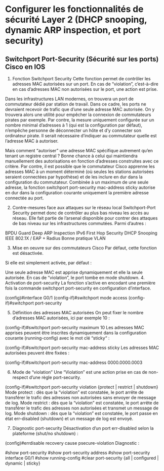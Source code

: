 # Configurer les fonctionnalités de sécurité Layer 2 (DHCP snooping, dynamic ARP inspection, et port security)

## Switchport Port-Security (Sécurité sur les ports) Cisco en IOS

1. Fonction Switchport Security
Cette fonction permet de contrôler les adresses MAC autorisées sur un port. En cas de “violation”, c’est-à-dire en cas d’adresses MAC non autorisées sur le port, une action est prise.

Dans les infrastructures LAN modernes, on trouvera un port de commutateur dédié par station de travail. Dans ce cadre, les ports ne devraient recevoir de trafic que d’une seule adresse MAC autorisée. On y trouvera alors une utilité pour empêcher la connexion de commutateurs pirates par exemple. Par contre, la mesure uniquement configurée sur un nombre minimal d’adresses à 1 (qui est la configuration par défaut), n’empêche personne de déconnecter un hôte et d’y connecter son ordinateur pirate. Il serait nécessaire d’indiquer au commutateur quelle est l’adresse MAC à autoriser.

Mais comment “autoriser” une adresse MAC spécifique autrement qu’en tenant un registre central ? Bonne chance à celui qui maintiendra manuellement des autorisations en fonction d’adresses construites avec ce critère. Par contre, il est possible que le commutateur Cisco apprenne les adresses MAC à un moment déterminé (où seules les stations autorisées seraient connectées par hypothèse) et de les inclure en dur dans la configuration du commutateur. Combinée à un maximum de une seule adresse, la fonction switchport port-security mac-address sticky autorise en dur dans la configuration courante uniquement la première adresse connectée au port.

2. Contre-mesures face aux attaques sur le réseau local
Switchport-Port Security permet donc de contrôler au plus bas niveau les accès au réseau. Elle fait partie de l’arsenal disponible pour contrer des attaques de bas niveau sur les infrastructures commutées. Parmi d’autres :

BPDU Guard
Deep ARP Inspection
IPv6 First Hop Security
DHCP Snooping
IEEE 802.1X / EAP + Radius
Bonne pratique VLAN

3. Mise en oeuvre sur des commutateurs Cisco
Par défaut, cette fonction est désactivée.

Si elle est simplement activée, par défaut :

Une seule adresse MAC est apprise dynamiquement et elle la seule autorisée.
En cas de “violation”, le port tombe en mode shutdown.
4. Activation de port-security
La fonction s’active en encodant une première fois la commande switchport port-security en configuration d’interface.

(config)#interface G0/1
(config-if)#switchport mode access
(config-if)#switchport port-security

5. Définition des adresses MAC autorisées
On peut fixer le nombre d’adresses MAC autorisées, ici par exemple 10 :

(config-if)#switchport port-security maximum 10
Les adresses MAC apprises peuvent être inscrites dynamiquement dans la configuration courante (running-config) avec le mot clé “sticky“ :

(config-if)#switchport port-security mac-address sticky
Les adresses MAC autorisées peuvent être fixées :

(config-if)#switchport port-security mac-address 0000.0000.0003

6. Mode de “violation”
Une “Violation” est une action prise en cas de non-respect d’une règle port-security.

(config-if)#switchport port-security violation {protect | restrict | shutdown}
Mode protect : dès que la “violation” est constatée, le port arrête de transférer le trafic des adresses non autorisées sans envoyer de message de log.
Mode restrict : dès que la “violation” est constatée, le port arrête de transférer le trafic des adresses non autorisées et transmet un message de log.
Mode shutdown : dès que la “violation” est constatée, le port passe en état err-disabled (shutdown) et un message de log est envoyé.

7. Diagnostic port-security
Désactivation d’un port err-disabled selon la plateforme (shut/no shutdown) :

(config)#errdisable recovery cause psecure-violation
Diagnostic :

#show port-security
#show port-security address
#show port-security interface G0/1
#show running-config
#clear port-security {all | configured | dynamic | sticky}
